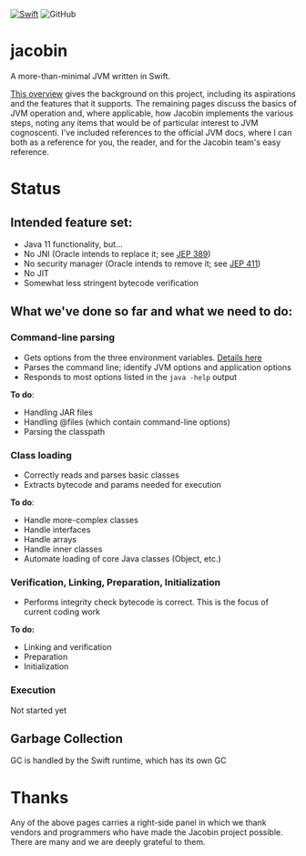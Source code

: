 [![Swift](https://github.com/platypusguy/jacobin/actions/workflows/swift.yml/badge.svg)](https://github.com/platypusguy/jacobin/actions/workflows/swift.yml)
![GitHub](https://img.shields.io/github/license/platypusguy/jacobin)

# jacobin

A more-than-minimal JVM written in Swift. 

[This overview](https://github.com/platypusguy/jacobin/wiki/Jacobin-Overview) gives the background on this project, including its aspirations and the features that it supports. The remaining pages discuss the basics of JVM operation and, where applicable, how Jacobin implements the various steps, noting any items that would be of particular interest to JVM cognoscenti. I've included references to the official JVM docs, where I can both as a reference for you, the reader, and for the Jacobin team's easy reference. 

# Status
## Intended feature set:
* Java 11 functionality, but...
* No JNI (Oracle intends to replace it; see [JEP 389](https://openjdk.java.net/jeps/389))
* No security manager (Oracle intends to remove it; see [JEP 411](https://openjdk.java.net/jeps/411))
* No JIT
* Somewhat less stringent bytecode verification

## What we've done so far and what we need to do:
### Command-line parsing
* Gets options from the three environment variables. [Details here](https://github.com/platypusguy/jacobin/wiki/Command-line-parameters)
* Parses the command line; identify JVM options and application options
* Responds to most options listed in the `java -help` output

**To do**:
  * Handling JAR files
  * Handling @files (which contain command-line options)
  * Parsing the classpath

### Class loading
* Correctly reads and parses basic classes
* Extracts bytecode and params needed for execution

**To do**:
* Handle more-complex classes
* Handle interfaces
* Handle arrays
* Handle inner classes
* Automate loading of core Java classes (Object, etc.)

### Verification, Linking, Preparation, Initialization
* Performs integrity check bytecode is correct. This is the focus of current coding work

**To do:**
* Linking and verification
* Preparation
* Initialization

### Execution
Not started yet

## Garbage Collection
GC is handled by the Swift runtime, which has its own GC

# Thanks
Any of the above pages carries a right-side panel in which we thank vendors and programmers who have made the Jacobin project possible. There are many and we are deeply grateful to them.
